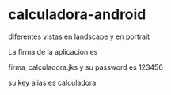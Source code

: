 # calculadora-android
diferentes vistas en landscape y en portrait


La firma de la aplicacion es 

firma_calculadora.jks
y su password es 123456

su key alias es calculadora